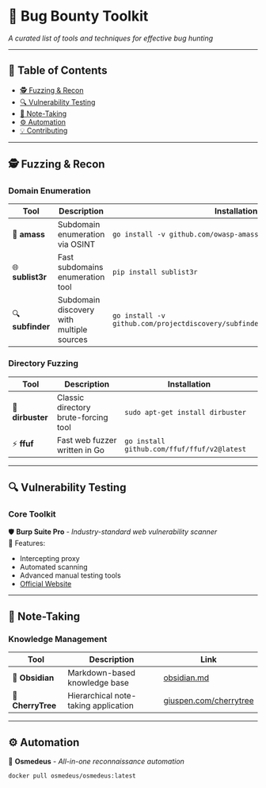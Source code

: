 # 🐛 Bug Bounty Toolkit 
*A curated list of tools and techniques for effective bug hunting*

---

## 📖 Table of Contents
- [🕵️ Fuzzing & Recon](#-fuzzing--recon)
- [🔍 Vulnerability Testing](#-vulnerability-testing)
- [📝 Note-Taking](#-note-taking)
- [⚙️ Automation](#️-automation)
- [💡 Contributing](#-contributing)

---

## 🕵️ Fuzzing & Recon

### Domain Enumeration
| Tool | Description | Installation |
|------|-------------|--------------|
| 🚀 **amass** | Subdomain enumeration via OSINT | `go install -v github.com/owasp-amass/amass/v4/...@master` |
| 🌐 **sublist3r** | Fast subdomains enumeration tool | `pip install sublist3r` |
| 🔍 **subfinder** | Subdomain discovery with multiple sources | `go install -v github.com/projectdiscovery/subfinder/v2/cmd/subfinder@latest` |

### Directory Fuzzing
| Tool | Description | Installation |
|------|-------------|--------------|
| 📂 **dirbuster** | Classic directory brute-forcing tool | `sudo apt-get install dirbuster` |
| ⚡ **ffuf** | Fast web fuzzer written in Go | `go install github.com/ffuf/ffuf/v2@latest` |

---

## 🔍 Vulnerability Testing

### Core Toolkit
🛡️ **Burp Suite Pro** - *Industry-standard web vulnerability scanner*  
🔑 Features:
- Intercepting proxy
- Automated scanning
- Advanced manual testing tools
- [Official Website](https://portswigger.net/burp/pro)

---

## 📝 Note-Taking

### Knowledge Management
| Tool | Description | Link |
|------|-------------|------|
| 🧠 **Obsidian** | Markdown-based knowledge base | [obsidian.md](https://obsidian.md) |
| 📒 **CherryTree** | Hierarchical note-taking application | [giuspen.com/cherrytree](https://www.giuspen.com/cherrytree) |

---

## ⚙️ Automation

🤖 **Osmedeus** - *All-in-one reconnaissance automation*  
```bash
docker pull osmedeus/osmedeus:latest